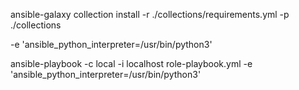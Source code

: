 


ansible-galaxy collection install -r ./collections/requirements.yml -p ./collections



-e 'ansible_python_interpreter=/usr/bin/python3'

ansible-playbook -c local -i localhost role-playbook.yml -e 'ansible_python_interpreter=/usr/bin/python3'